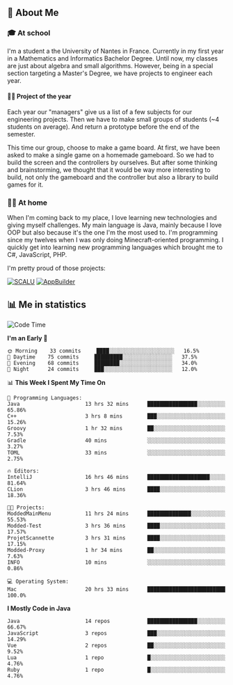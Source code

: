 ## 👀 About Me

### 🎓 At school

I'm a student a the University of Nantes in France. Currently in my first year in a Mathematics and Informatics Bachelor Degree. Until now, my classes are just about algebra and small algorithms. However, being in a special section targeting a Master's Degree, we have projects to engineer each year. 

#### 🔧🔬 Project of the year

Each year our "managers" give us a list of a few subjects for our engineering projects. Then we have to make small groups of students (~4 students on average). And return a prototype before the end of the semester.

This time our group, choose to make a game board. At first, we have been asked to make a single game on a homemade gameboard. So we had to build the screen and the controllers by ourselves. 
But after some thinking and brainstorming, we thought that it would be way more interesting to build, not only the gameboard and the controller but also a library to build games for it.

### 👨‍💻 At home

When I'm coming back to my place, I love learning new technologies and giving myself challenges. My main language is Java, mainly because I love OOP but also because it's the one I'm the most used to. I'm programming since my twelves when I was only doing Minecraft-oriented programming.  I quickly get into learning new programming languages which brought me to C#, JavaScript, PHP. 

I'm pretty proud of those projects:

[![SCALU](https://github-readme-stats.vercel.app/api/pin?username=renardfute&repo=SCALU)](https://github.com/renardfute/scalu)
[![AppBuilder](https://github-readme-stats.vercel.app/api/pin?username=pulsedev2&repo=AppBuilder)](https://github.com/pulsedev2/AppBuilder)

## 📊 Me in statistics
<!--START_SECTION:waka-->
![Code Time](http://img.shields.io/badge/Code%20Time-84%20hrs%2034%20mins-blue)

**I'm an Early 🐤** 

```text
🌞 Morning    33 commits     ████░░░░░░░░░░░░░░░░░░░░░   16.5% 
🌆 Daytime    75 commits     █████████░░░░░░░░░░░░░░░░   37.5% 
🌃 Evening    68 commits     ████████░░░░░░░░░░░░░░░░░   34.0% 
🌙 Night      24 commits     ███░░░░░░░░░░░░░░░░░░░░░░   12.0%

```


📊 **This Week I Spent My Time On** 

```text
💬 Programming Languages: 
Java                     13 hrs 32 mins      ████████████████░░░░░░░░░   65.86% 
C++                      3 hrs 8 mins        ███░░░░░░░░░░░░░░░░░░░░░░   15.26% 
Groovy                   1 hr 32 mins        ██░░░░░░░░░░░░░░░░░░░░░░░   7.53% 
Gradle                   40 mins             ░░░░░░░░░░░░░░░░░░░░░░░░░   3.27% 
TOML                     33 mins             ░░░░░░░░░░░░░░░░░░░░░░░░░   2.75%

🔥 Editors: 
IntelliJ                 16 hrs 46 mins      ████████████████████░░░░░   81.64% 
CLion                    3 hrs 46 mins       ████░░░░░░░░░░░░░░░░░░░░░   18.36%

🐱‍💻 Projects: 
ModdedMainMenu           11 hrs 24 mins      ██████████████░░░░░░░░░░░   55.53% 
Modded-Test              3 hrs 36 mins       ████░░░░░░░░░░░░░░░░░░░░░   17.57% 
ProjetScannette          3 hrs 31 mins       ████░░░░░░░░░░░░░░░░░░░░░   17.15% 
Modded-Proxy             1 hr 34 mins        ██░░░░░░░░░░░░░░░░░░░░░░░   7.63% 
INFO                     10 mins             ░░░░░░░░░░░░░░░░░░░░░░░░░   0.86%

💻 Operating System: 
Mac                      20 hrs 33 mins      █████████████████████████   100.0%

```

**I Mostly Code in Java** 

```text
Java                     14 repos            ████████████████░░░░░░░░░   66.67% 
JavaScript               3 repos             ███░░░░░░░░░░░░░░░░░░░░░░   14.29% 
Vue                      2 repos             ██░░░░░░░░░░░░░░░░░░░░░░░   9.52% 
Lua                      1 repo              █░░░░░░░░░░░░░░░░░░░░░░░░   4.76% 
Ruby                     1 repo              █░░░░░░░░░░░░░░░░░░░░░░░░   4.76%

```



<!--END_SECTION:waka-->
